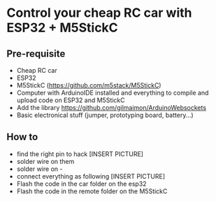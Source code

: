 # Control your cheap RC car with ESP32 + M5StickC

## Pre-requisite

  - Cheap RC car
  - ESP32
  - M5StickC (https://github.com/m5stack/M5StickC)
  - Computer with ArduinoIDE installed and everything to compile and upload code on ESP32 and M5StickC
  - Add the library https://github.com/gilmaimon/ArduinoWebsockets
  - Basic electronical stuff (jumper, prototyping board, battery...)

## How to

 - find the right pin to hack
 [INSERT PICTURE]
 - solder wire on them
 - solder wire on -
 - connect everything as following
 [INSERT PICTURE]
 - Flash the code in the car folder on the esp32
 - Flash the code in the remote folder on the M5StickC


